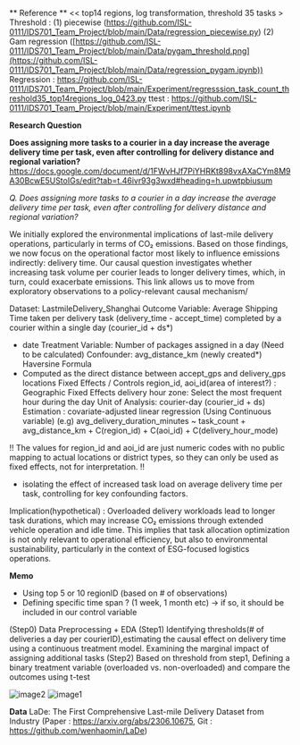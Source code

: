 ** Reference **
<< top14 regions, log transformation, threshold 35 tasks >
Threshold : (1) piecewise (https://github.com/ISL-0111/IDS701_Team_Project/blob/main/Data/regression_piecewise.py)
            (2) Gam regression ([https://github.com/ISL-0111/IDS701_Team_Project/blob/main/Data/pygam_threshold.png](https://github.com/ISL-0111/IDS701_Team_Project/blob/main/Data/regression_pygam.ipynb))
Regression : https://github.com/ISL-0111/IDS701_Team_Project/blob/main/Experiment/regresssion_task_count_threshold35_top14regions_log_0423.py
ttest : https://github.com/ISL-0111/IDS701_Team_Project/blob/main/Experiment/ttest.ipynb


**Research Question**

**Does assigning more tasks to a courier in a day increase the average delivery time per task, even after controlling for delivery distance and regional variation?**
https://docs.google.com/document/d/1FWvHJf7PiYHRKt898vxAXaCYm8M9A30BcwE5UStoIGs/edit?tab=t.46ivr93g3wxd#heading=h.upwtpbiusum

_Q. Does assigning more tasks to a courier in a day increase the average delivery time per task, even after controlling for delivery distance and regional variation?_

<Motivation> We initially explored the environmental implications of last-mile delivery operations, particularly in terms of CO₂ emissions. Based on those findings, we now focus on the operational factor most likely to influence emissions indirectly: delivery time. Our causal question investigates whether increasing task volume per courier leads to longer delivery times, which, in turn, could exacerbate emissions. This link allows us to move from exploratory observations to a policy-relevant causal mechanism/

Dataset: LastmileDelivery_Shanghai
Outcome Variable: Average Shipping Time taken per delivery task (delivery_time - accept_time) completed by a courier within a single day (courier_id + ds*)
* date
Treatment Variable: Number of packages assigned in a day (Need to be calculated)
Confounder: avg_distance_km (newly created*) Haversine Formula
* Computed as the direct distance between accept_gps and delivery_gps locations
Fixed Effects / Controls
region_id, aoi_id(area of interest?) : Geographic Fixed Effects
delivery hour zone: Select the most frequent hour during the day
Unit of Analysis: courier-day (courier_id + ds)
Estimation : covariate-adjusted linear regression (Using Continuous variable)
(e.g) avg_delivery_duration_minutes ~ task_count + avg_distance_km + C(region_id) + C(aoi_id) + C(delivery_hour_mode)

!! The values for region_id and aoi_id are just numeric codes with no public mapping to actual locations or district types, so they can only be used as fixed effects, not for interpretation. !!

* isolating the effect of increased task load on average delivery time per task, controlling for key confounding factors.

Implication(hypothetical) : Overloaded delivery workloads lead to longer task durations, which may increase CO₂ emissions through extended vehicle operation and idle time. This implies that task allocation optimization is not only relevant to operational efficiency, but also to environmental sustainability, particularly in the context of ESG-focused logistics operations.

**Memo**
- Using top 5 or 10 regionID (based on # of observations)
- Defining specific time span ? (1 week, 1 month etc) -> if so, it should be included in our control variable

(Step0) Data Preprocessing + EDA
(Step1) Identifying thresholds(# of deliveries a day per courierID),estimating the causal effect on delivery time using a continuous treatment model. Examining the marginal impact of assigning additional tasks
(Step2) Based on threshold from step1, Defining a binary treatment variable (overloaded vs. non-overloaded) and compare the outcomes using t-test

![image2](https://github.com/ISL-0111/IDS701_Team_Project/blob/main/Data/Others/Screenshot%202025-04-21%20at%209.58.28%E2%80%AFAM.png)
![image1](https://github.com/ISL-0111/IDS701_Team_Project/blob/main/Data/Others/Screenshot%202025-04-21%20at%209.58.48%E2%80%AFAM.png)


**Data**
LaDe: The First Comprehensive Last-mile Delivery Dataset from Industry
(Paper : https://arxiv.org/abs/2306.10675, Git : https://github.com/wenhaomin/LaDe) 

